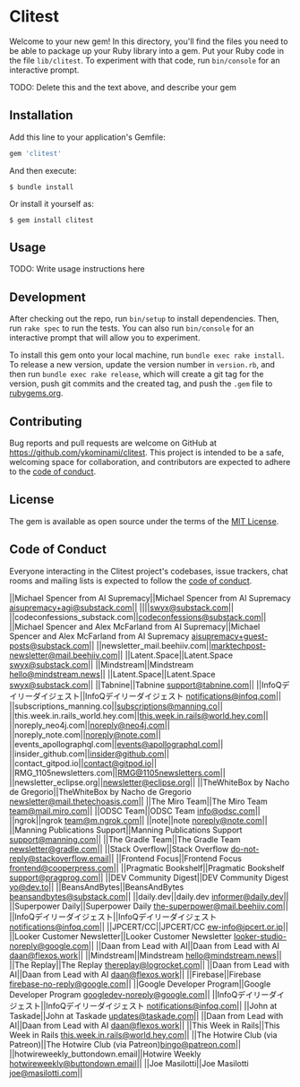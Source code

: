 # Clitest

Welcome to your new gem! In this directory, you'll find the files you need to be able to package up your Ruby library into a gem. Put your Ruby code in the file `lib/clitest`. To experiment with that code, run `bin/console` for an interactive prompt.

TODO: Delete this and the text above, and describe your gem

## Installation

Add this line to your application's Gemfile:

```ruby
gem 'clitest'
```

And then execute:

    $ bundle install

Or install it yourself as:

    $ gem install clitest

## Usage

TODO: Write usage instructions here

## Development

After checking out the repo, run `bin/setup` to install dependencies. Then, run `rake spec` to run the tests. You can also run `bin/console` for an interactive prompt that will allow you to experiment.

To install this gem onto your local machine, run `bundle exec rake install`. To release a new version, update the version number in `version.rb`, and then run `bundle exec rake release`, which will create a git tag for the version, push git commits and the created tag, and push the `.gem` file to [rubygems.org](https://rubygems.org).

## Contributing

Bug reports and pull requests are welcome on GitHub at https://github.com/ykominami/clitest. This project is intended to be a safe, welcoming space for collaboration, and contributors are expected to adhere to the [code of conduct](https://github.com/ykominami/clitest/blob/master/CODE_OF_CONDUCT.md).

## License

The gem is available as open source under the terms of the [MIT License](https://opensource.org/licenses/MIT).

## Code of Conduct

Everyone interacting in the Clitest project's codebases, issue trackers, chat rooms and mailing lists is expected to follow the [code of conduct](https://github.com/ykominami/clitest/blob/master/CODE_OF_CONDUCT.md).

||Michael Spencer from AI Supremacy||Michael Spencer from AI Supremacy <aisupremacy+agi@substack.com>||
||||<swyx@substack.com>||
||codeconfessions_substack.com||codeconfessions@substack.com||
||Michael Spencer and Alex McFarland from AI Supremacy||Michael Spencer and Alex McFarland from AI Supremacy <aisupremacy+guest-posts@substack.com>||
||newsletter_mail.beehiiv.com||marktechpost-newsletter@mail.beehiiv.com||
||Latent.Space||Latent.Space <swyx@substack.com>||
||Mindstream||Mindstream <hello@mindstream.news>||
||Latent.Space||Latent.Space <swyx@substack.com>||
||Tabnine||Tabnine <support@tabnine.com>||
||InfoQデイリーダイジェスト||InfoQデイリーダイジェスト <notifications@infoq.com>||
||subscriptions_manning.co||subscriptions@manning.co||
||this.week.in.rails_world.hey.com||this.week.in.rails@world.hey.com||
||noreply_neo4j.com||noreply@neo4j.com||
||noreply_note.com||noreply@note.com||
||events_apollographql.com||events@apollographql.com||
||insider_github.com||insider@github.com||
||contact_gitpod.io||contact@gitpod.io||
||RMG_1105newsletters.com||RMG@1105newsletters.com||
||newsletter_eclipse.org||newsletter@eclipse.org||
||TheWhiteBox by Nacho de Gregorio||TheWhiteBox by Nacho de Gregorio <newsletter@mail.thetechoasis.com>||
||The Miro Team||The Miro Team <team@mail.miro.com>||
||ODSC Team||ODSC Team <info@odsc.com>||
||ngrok||ngrok <team@m.ngrok.com>||
||note||note <noreply@note.com>||
||Manning Publications Support||Manning Publications Support <support@manning.com>||
||The Gradle Team||The Gradle Team <newsletter@gradle.com>||
||Stack Overflow||Stack Overflow <do-not-reply@stackoverflow.email>||
||Frontend Focus||Frontend Focus <frontend@cooperpress.com>||
||Pragmatic Bookshelf||Pragmatic Bookshelf <support@pragprog.com>||
||DEV Community Digest||DEV Community Digest <yo@dev.to>||
||BeansAndBytes||BeansAndBytes <beansandbytes@substack.com>||
||daily.dev||daily.dev <informer@daily.dev>||
||Superpower Daily||Superpower Daily <the-superpower@mail.beehiiv.com>||
||InfoQデイリーダイジェスト||InfoQデイリーダイジェスト <notifications@infoq.com>||
||JPCERT/CC||JPCERT/CC <ew-info@jpcert.or.jp>||
||Looker Customer Newsletter||Looker Customer Newsletter <looker-studio-noreply@google.com>||
||Daan from Lead with AI||Daan from Lead with AI <daan@flexos.work>||
||Mindstream||Mindstream <hello@mindstream.news>||
||The Replay||The Replay <thereplay@logrocket.com>||
||Daan from Lead with AI||Daan from Lead with AI <daan@flexos.work>||
||Firebase||Firebase <firebase-no-reply@google.com>||
||Google Developer Program||Google Developer Program <googledev-noreply@google.com>||
||InfoQデイリーダイジェスト||InfoQデイリーダイジェスト <notifications@infoq.com>||
||John at Taskade||John at Taskade <updates@taskade.com>||
||Daan from Lead with AI||Daan from Lead with AI <daan@flexos.work>||
||This Week in Rails||This Week in Rails <this.week.in.rails@world.hey.com>||
||The Hotwire Club (via Patreon)||The Hotwire Club (via Patreon)<bingo@patreon.com>||
||hotwireweekly_buttondown.email||Hotwire Weekly hotwireweekly@buttondown.email||
||Joe Masilotti||Joe Masilotti <joe@masilotti.com>||
